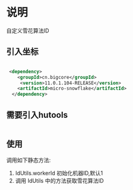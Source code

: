 # 说明

自定义雪花算法ID

## 引入坐标
```xml

 <dependency>
    <groupId>cn.bigcore</groupId>
     <version>11.0.1.104-RELEASE</version>
    <artifactId>micro-snowflake</artifactId>
  </dependency>

```
     
     
     
## 需要引入hutools

```xml


```


## 使用

调用如下静态方法:

1. IdUtils.workerId 初始化机器ID,默认1
2. 调用 IdUtils 中的方法获取雪花算法ID